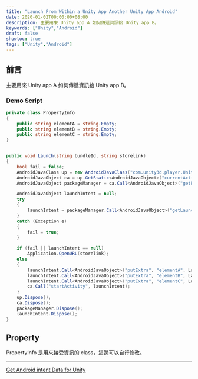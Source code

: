 ```yaml
---
title: "Launch From Within a Unity App Another Unity App Android"
date: 2020-01-02T00:00:00+08:00
description: 主要用來 Unity app A 如何傳遞資訊給 Unity app B。
keywords: ["Unity","Android"]
draft: false
showtoc: true
tags: ["Unity","Android"]
---
```

## 前言

主要用來 Unity app A 如何傳遞資訊給 Unity app B。

### Demo Script

```C#
private class PropertyInfo
{
    public string elementA = string.Empty;
    public string elementB = string.Empty;
    public string elementC = string.Empty;
}


public void Launch(string bundleId, string storelink)
{
    bool fail = false;
    AndroidJavaClass up = new AndroidJavaClass("com.unity3d.player.UnityPlayer");
    AndroidJavaObject ca = up.GetStatic<AndroidJavaObject>("currentActivity");
    AndroidJavaObject packageManager = ca.Call<AndroidJavaObject>("getPackageManager");

    AndroidJavaObject launchIntent = null;
    try
    {
        launchIntent = packageManager.Call<AndroidJavaObject>("getLaunchIntentForPackage", bundleId);
    }
    catch (Exception e)
    {
        fail = true;
    }

    if (fail || launchIntent == null)
        Application.OpenURL(storelink);
    else
    {
        launchIntent.Call<AndroidJavaObject>("putExtra", "elementA", LaunchData.elementA);
        launchIntent.Call<AndroidJavaObject>("putExtra", "elementB", LaunchData.elementB);
        launchIntent.Call<AndroidJavaObject>("putExtra", "elementC", LaunchData.elementC);
        ca.Call("startActivity", launchIntent);
    }
    up.Dispose();
    ca.Dispose();
    packageManager.Dispose();
    launchIntent.Dispose();
}
```

## Property

PropertyInfo 是用來接受資訊的 class，這邊可以自行修改。

* * *

[Get Android intent Data for Unity](https://wenrongdev.com/get-android-intent-data-for-unity/)
